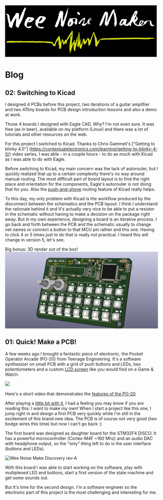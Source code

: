 ![logo](media/logo/logo_500x170.png)
 
# Blog

## 02: Switching to Kicad

I designed 4 PCBs before this project, two iterations of a guitar amplifier and
two ATtiny boards for PCB design introduction lessons and also a demo at work.

Those 4 boards I designed with Eagle CAD. Why? I'm not even sure. It
was free (as in beer), available on my platform (Linux) and there was a lot of
tutorials and other resources on the web.

For this project I switched to Kicad. Thanks to Chris Gammell's ["Getting to
blinky 4.0"]
(https://contextualelectronics.com/learning/getting-to-blinky-4-0/) video
series, I was able - in a couple hours - to do as much with Kicad as I was able
to do with Eagle.

Before switching to Kicad, my main concern was the lack of autorouter, but I
quickly realized that up to a certain complexity there's no way around manual
routing. The most difficult part of board layout is to find the right place and
orientation for the components, Eagle's autorouter is not doing that for you.
Also the [push-and-shove](https://www.youtube.com/watch?v=zxHDAHpR5Ls) routing
feature of Kicad really helps.

To this day, my only problem with Kicad is the workflow produced by the
disconnect between the schematics and the PCB layout. I think I understand the
rationale behind it and It's actually very nice to be able to put a resistor in
the schematic without having to make a decision on the package right away. But
in my own experience, designing a board is an iterative process. I go back and
forth between the PCB and the schematic usually to change net names or connect
a button to that MCU pin rather and this one. Having to click 4 or 5 times just
to do that is really not practical. I heard this will change in version 5,
let's see.

Big bonus: 3D render out of the box!
![Kicad 3D render](media/pictures/wnm_mk_1_3d_render.png)

## 01: Quick! Make a PCB!

A few weeks ago I brought a fantastic piece of electronic, the Pocket Operator
Arcade (PO-20) from Teenage Engineering. It's a software synthesizer on
small PCB with a grid of push buttons and LEDs, two potentiometers and a custom
[LCD
screen](https://macprovid.vo.llnwd.net/o43/hub/media/1001/12143/3338900.jpg)
like you would find on a Game & Watch.

<img
src="http://www.cheapmonday.com/Content/ProductContent/0402009001/0402009001_0_2.jpg"
width="200">

Here's a short video that demonstrates the
[features of the PO-20](www.youtube.com/watch?v=W5PvXQq3DVQ).

After playing a [little bit with
it](https://www.youtube.com/watch?v=CN5plqgpwa4), I had a feeling you may know
if you are reading this: I want to make my own! When I start a project like
this one, I jump right in and design a first PCB very quickly while I'm
still in the excitement of this brand new idea. The PCB is of course not very
good (two bodge wires this time) but now I can't go back :)

The first board was designed as daughter board for the STM32F4 DISCO. It has a
powerful microcontroller (Cortex-M4F ~160 Mhz) and an audio DAC with headphone
output, so the "only" thing left to do is the user interface
(buttons and LEDs).

![Wee Noise Make Discovery
 rev-A](media/pictures/discovery/discovery_rev_A_1.JPG)

With this board I was able to start working on the software, play with
multiplexed LED and buttons, start a first version of the state machine and get
some sounds out.

But it's time for the second design. I'm a software engineer so
the electronic part of this project is the most challenging and interesting for
me.
